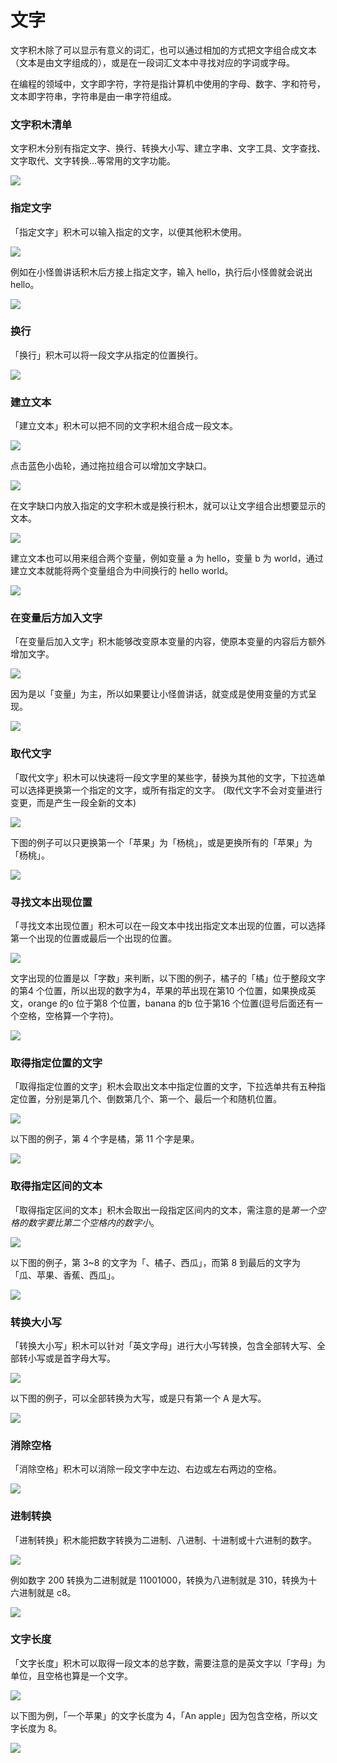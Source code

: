 # 文字

文字积木除了可以显示有意义的词汇，也可以通过相加的方式把文字组合成文本（文本是由文字组成的），或是在一段词汇文本中寻找对应的字词或字母。

在编程的领域中，文字即字符，字符是指计算机中使用的字母、数字、字和符号，文本即字符串，字符串是由一串字符组成。

### 文字积木清单

文字积木分别有指定文字、换行、转换大小写、建立字串、文字工具、文字查找、文字取代、文字转换...等常用的文字功能。

![](../../../assets/webduino/education_edition/basic/text/upload_5c03f0c1fd1c247a8c76419994cbbe5b.png)

### 指定文字

「指定文字」积木可以输入指定的文字，以便其他积木使用。

![](../../../assets/webduino/education_edition/basic/text/text-02.jpg)

例如在小怪兽讲话积木后方接上指定文字，输入 hello，执行后小怪兽就会说出 hello。

![](../../../assets/webduino/education_edition/basic/text/text-03.jpg)

### 换行

「换行」积木可以将一段文字从指定的位置换行。

![](../../../assets/webduino/education_edition/basic/text/upload_d6a8bd61e12e54c7f3c5e3ad7a01a5da.png)

### 建立文本

「建立文本」积木可以把不同的文字积木组合成一段文本。

![](../../../assets/webduino/education_edition/basic/text/upload_4d6f5e42864bb06f88ca28ebadf3a48e.png)

点击蓝色小齿轮，通过拖拉组合可以增加文字缺口。

![](../../../assets/webduino/education_edition/basic/text/upload_78bed0534676a80a7423dd603b2e4581.gif)

在文字缺口内放入指定的文字积木或是换行积木，就可以让文字组合出想要显示的文本。

![](../../../assets/webduino/education_edition/basic/text/upload_d9ed1672b318256d9807c626ff9693ac.png)

建立文本也可以用来组合两个变量，例如变量 a 为 hello，变量 b 为 world，通过建立文本就能将两个变量组合为中间换行的 hello world。

![](../../../assets/webduino/education_edition/basic/text/upload_362a69d6462aeb94b797a5625fd46b44.png)

### 在变量后方加入文字

「在变量后加入文字」积木能够改变原本变量的内容，使原本变量的内容后方额外增加文字。

![](../../../assets/webduino/education_edition/basic/text/upload_4c010ea08114476a13aa29499d3c1c10.png)

因为是以「变量」为主，所以如果要让小怪兽讲话，就变成是使用变量的方式呈现。

![](../../../assets/webduino/education_edition/basic/text/upload_021201b6ae68c449d8395d9703d1e792.png)

### 取代文字

「取代文字」积木可以快速将一段文字里的某些字，替换为其他的文字，下拉选单可以选择更换第一个指定的文字，或所有指定的文字。 (取代文字不会对变量进行变更，而是产生一段全新的文本)

![](../../../assets/webduino/education_edition/basic/text/upload_49a7f9cff19c7af7d963baa44dbad6bb.png)

下图的例子可以只更换第一个「苹果」为「杨桃」，或是更换所有的「苹果」为「杨桃」。

![](../../../assets/webduino/education_edition/basic/text/upload_3f8739691e3973af97e356cf0e6de17b.png)

### 寻找文本出现位置

「寻找文本出现位置」积木可以在一段文本中找出指定文本出现的位置，可以选择第一个出现的位置或最后一个出现的位置。

![](../../../assets/webduino/education_edition/basic/text/upload_eebbd7dbcc332717aa401fc567f8619c.png)

文字出现的位置是以「字数」来判断，以下图的例子，橘子的「橘」位于整段文字的第4 个位置，所以出现的数字为4，苹果的苹出现在第10 个位置，如果换成英文，orange 的o 位于第8 个位置，banana 的b 位于第16 个位置(逗号后面还有一个空格，空格算一个字符)。

![](../../../assets/webduino/education_edition/basic/text/upload_7b239d9fbc07c0bc8d35fa6bd420e84d.png)

### 取得指定位置的文字

「取得指定位置的文字」积木会取出文本中指定位置的文字，下拉选单共有五种指定位置，分别是第几个、倒数第几个、第一个、最后一个和随机位置。

![](../../../assets/webduino/education_edition/basic/text/upload_8556548d2e5e09c38e467238b62caa61.png)

以下图的例子，第 4 个字是橘，第 11 个字是果。

![](../../../assets/webduino/education_edition/basic/text/upload_d23a1f6a85a95b0b688d13584547be27.png)

### 取得指定区间的文本

「取得指定区间的文本」积木会取出一段指定区间内的文本，需注意的是*第一个空格的数字要比第二个空格内的数字小*。

![](../../../assets/webduino/education_edition/basic/text/upload_459d558b111042bf3394fe484aeb4e57.jpg)

以下图的例子，第 3~8 的文字为「、橘子、西瓜」，而第 8 到最后的文字为「瓜、苹果、香蕉、西瓜」。

![](../../../assets/webduino/education_edition/basic/text/upload_acc74ac1a1f548668e24207009839685.jpg)

### 转换大小写

「转换大小写」积木可以针对「英文字母」进行大小写转换，包含全部转大写、全部转小写或是首字母大写。

![](../../../assets/webduino/education_edition/basic/text/upload_30fe4ab135b86e23fc3541e801f35667.png)

以下图的例子，可以全部转换为大写，或是只有第一个 A 是大写。

![](../../../assets/webduino/education_edition/basic/text/upload_9c985f296dbec4db22f7591469fc5777.png)

### 消除空格

「消除空格」积木可以消除一段文字中左边、右边或左右两边的空格。

![](../../../assets/webduino/education_edition/basic/text/upload_609a2bc25a8e60cbac6ad06a5b405702.png)

### 进制转换

「进制转换」积木能把数字转换为二进制、八进制、十进制或十六进制的数字。

![](../../../assets/webduino/education_edition/basic/text/upload_344dcf0486805fe6ab79aedc03abbd81.png)

例如数字 200 转换为二进制就是 11001000，转换为八进制就是 310，转换为十六进制就是 c8。

![](../../../assets/webduino/education_edition/basic/text/upload_b0abca256a8565665b466e2068206fa5.png)

### 文字长度

「文字长度」积木可以取得一段文本的总字数，需要注意的是英文字以「字母」为单位，且空格也算是一个文字。

![](../../../assets/webduino/education_edition/basic/text/upload_84526e5790769135da11f6be58cec8a2.png)

以下图为例，「一个苹果」的文字长度为 4，「An apple」因为包含空格，所以文字长度为 8。

![](../../../assets/webduino/education_edition/basic/text/upload_1102ffa30013f5ca07d469657df9fec0.png)
